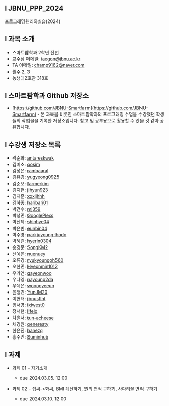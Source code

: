 ## I JBNU_PPP_2024
프로그래밍원리와실습(2024)  

## I 과목 소개
* 스마트팜학과 2학년 전선
* 교수님 이메일: taegon@jbnu.ac.kr
* TA 이메일: champ9162@naver.com
* 월수 2, 3
* 농생대2호관 318호

## I 스마트팜학과 Github 저장소
* [https://github.com/JBNU-Smartfarm](https://github.com/JBNU-Smartfarm) - 본 과목을 비롯한 스마트팜학과의 프로그래밍 수업을 수강했던 학생들의 작업물을 기록한 저장소입니다. 참고 및 공부용으로 활용할 수 있을 것 같아 공유합니다. 

## I 수강생 저장소 목록
* 곽순화: [antareskwak](https://github.com/antareskwak)
* 김미소: [oosim](https://github.com/oosim)
* 김성은: [rambaaral](https://github.com/rambaaral)
* 김유경: [yugyeong0925](https://github.com/yugyeong0925)
* 김준모: [farmerkim](https://github.com/farmerkim)
* 김지현: [jihyun923](https://github.com/jihyun923)
* 김지훈: [xxxjjhhh](https://github.com/xxxjjhhh)
* 김하종: [haribari01](https://github.com/haribari01)
* 박건수: [mj359](https://github.com/mj359)
* 박성민: [GooglePlexs](https://github.com/GooglePlexs)
* 박신혜: [shinhye04](https://github.com/shinhye04)
* 박은빈: [eunbin04](https://github.com/eunbin04)
* 박주영: [parkjuyoung-hodo](https://github.com/parkjuyoung-hodo)
* 박혜린: [hyerin0304](https://github.com/hyerin0304)
* 송경문: [SongKM2](https://github.com/SongKM2)
* 신예은: [nuenuey](https://github.com/nuenuey)
* 오류경: [ryukyoungoh560](https://github.com/ryukyoungoh560)
* 오현민: [Hyeonmin1012](https://github.com/Hyeonmin1012)
* 우가연: [gayeonwoo](https://github.com/gayeonwoo)
* 우나영: [nayoung2da](https://github.com/nayoung2da)
* 우예은: [wooooyeeun](https://github.com/wooooyeeun)
* 윤정민: [YunJM20](https://github.com/YunJM20)
* 이현태: [jbnusflht](https://github.com/jbnusflht)
* 임서영: [ixiwest0](https://github.com/ixiwest0)
* 정서현: [lifelo](https://github.com/lifelo)
* 차윤서: [tun-acheese](https://github.com/tun-acheese) 
* 채경원: [oenereaty](https://github.com/oenereaty)
* 한은진: [hanezq](https://github.com/hanezq)
* 홍수민: [Suminhub](https://github.com/Suminhub)

## I 과제
* 과제 01 - 자기소개
  * due 2024.03.05. 12:00

* 과제 02 - 섭씨->화씨, BMI 계산하기, 원의 면적 구하기, 사다리꼴 면적 구하기
  * due 2024.03.10. 12:00

  
